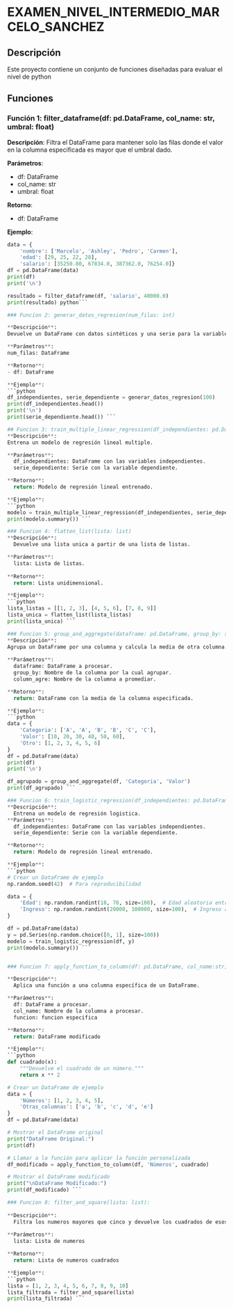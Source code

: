 # EXAMEN_NIVEL_INTERMEDIO_MARCELO_SANCHEZ

## Descripción

Este proyecto contiene un conjunto de funciones diseñadas para evaluar el nivel de python

## Funciones

### Función 1: filter_dataframe(df: pd.DataFrame, col_name: str, umbral: float)

**Descripción**: 
Filtra el DataFrame para mantener solo las filas donde el valor en la columna especificada
    es mayor que el umbral dado.

**Parámetros**:
- df: DataFrame
- col_name: str
- umbral: float

**Retorno**: 
- df: DataFrame

**Ejemplo**:
```python
data = {
    'nombre': ['Marcelo', 'Ashley', 'Pedro', 'Carmen'],
    'edad': [29, 25, 22, 28],
    'salario': [35250.80, 67834.0, 387362.0, 76254.0]}
df = pd.DataFrame(data)
print(df)
print('\n')

resultado = filter_dataframe(df, 'salario', 40000.0)
print(resultado) python```

### Funcion 2: generar_datos_regresion(num_filas: int)

**Descripción**:
Devuelve un DataFrame con datos sintéticos y una serie para la variable dependiente.

**Parámetros**:
num_filas: DataFrame

**Retorno**:
- df: DataFrame

**Ejemplo**:
```python
df_independientes, serie_dependiente = generar_datos_regresion(100)
print(df_independientes.head())
print('\n')
print(serie_dependiente.head()) ```

## Funcion 3: train_multiple_linear_regression(df_independientes: pd.DataFrame , serie_dependiente: pd.Series)
**Descripción**:
Entrena un modelo de regresión lineal multiple.

**Parámetros**:
  df_independientes: DataFrame con las variables independientes.
  serie_dependiente: Serie con la variable dependiente.

**Retorno**:
  return: Modelo de regresión lineal entrenado.

**Ejemplo**:
```python
modelo = train_multiple_linear_regression(df_independientes, serie_dependiente)
print(modelo.summary()) ```

### Funcion 4: flatten_list(lista: list)
**Descripción**:
  Devuelve una lista unica a partir de una lista de listas.

**Parámetros**:
  lista: Lista de listas.
  
**Retorno**:
  return: Lista unidimensional.

**Ejemplo**:
```python
lista_listas = [[1, 2, 3], [4, 5, 6], [7, 8, 9]]
lista_unica = flatten_list(lista_listas)
print(lista_unica) ```

### Funcion 5: group_and_aggregate(dataframe: pd.DataFrame, group_by: str, column_agre: str)
**Descripción**:
Agrupa un DataFrame por una columna y calcula la media de otra columna.
  
**Parámetros**:
  dataframe: DataFrame a procesar.
  group_by: Nombre de la columna por la cual agrupar.
  column_agre: Nombre de la columna a promediar.

**Retorno**:
  return: DataFrame con la media de la columna especificada.

**Ejemplo**:
```python
data = {
    'Categoria': ['A', 'A', 'B', 'B', 'C', 'C'],
    'Valor': [10, 20, 30, 40, 50, 60],
    'Otro': [1, 2, 3, 4, 5, 6]
}
df = pd.DataFrame(data)
print(df)
print('\n')

df_agrupado = group_and_aggregate(df, 'Categoria', 'Valor')
print(df_agrupado) ```

### Funcion 6: train_logistic_regression(df_independientes: pd.DataFrame , serie_dependiente: pd.Series)
**Descripción**:
  Entrena un modelo de regresión logistica.
**Parámetros**:
  df_independientes: DataFrame con las variables independientes.
  serie_dependiente: Serie con la variable dependiente.

**Retorno**:
  return: Modelo de regresión lineal entrenado.

**Ejemplo**:
```python
# Crear un DataFrame de ejemplo
np.random.seed(42)  # Para reproducibilidad

data = {
    'Edad': np.random.randint(18, 70, size=100),  # Edad aleatoria entre 18 y 70
    'Ingreso': np.random.randint(20000, 100000, size=100),  # Ingreso aleatorio
}

df = pd.DataFrame(data)
y = pd.Series(np.random.choice([0, 1], size=100))
modelo = train_logistic_regression(df, y)
print(modelo.summary()) ```


### Funcion 7: apply_function_to_column(df: pd.DataFrame, col_name:str, funcion):

**Descripción**:
  Aplica una función a una columna específica de un DataFrame.

**Parámetros**:
  df: DataFrame a procesar.
  col_name: Nombre de la columna a procesar.
  funcion: funcion especifica

**Retorno**:
  return: DataFrame modificado

**Ejemplo**:
```python
def cuadrado(x):
    """Devuelve el cuadrado de un número."""
    return x ** 2

# Crear un DataFrame de ejemplo
data = {
    'Números': [1, 2, 3, 4, 5],
    'Otras_columnas': ['a', 'b', 'c', 'd', 'e']
}
df = pd.DataFrame(data)

# Mostrar el DataFrame original
print("DataFrame Original:")
print(df)

# Llamar a la función para aplicar la función personalizada
df_modificado = apply_function_to_column(df, 'Números', cuadrado)

# Mostrar el DataFrame modificado
print("\nDataFrame Modificado:")
print(df_modificado) ```

### Funcion 8: filter_and_square(lista: list):
   
**Descripción**:
  Filtra los numeros mayores que cinco y devuelve los cuadrados de esos numeros
  
**Parámetros**:
  lista: Lista de numeros

**Retorno**:
  return: Lista de numeros cuadrados

**Ejemplo**:
```python
lista = [1, 2, 3, 4, 5, 6, 7, 8, 9, 10]
lista_filtrada = filter_and_square(lista)
print(lista_filtrada) ```
